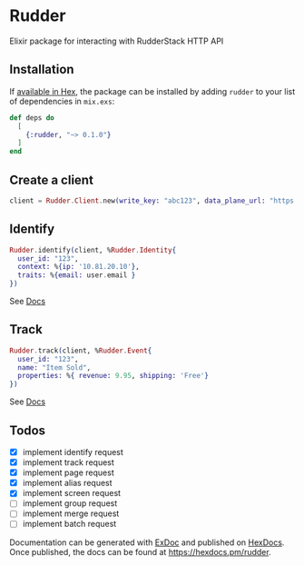 # Rudder

Elixir package for interacting with RudderStack HTTP API

## Installation

If [available in Hex](https://hex.pm/docs/publish), the package can be installed
by adding `rudder` to your list of dependencies in `mix.exs`:

```elixir
def deps do
  [
    {:rudder, "~> 0.1.0"}
  ]
end
```

## Create a client

```elixir
client = Rudder.Client.new(write_key: "abc123", data_plane_url: "https://example.com")
```

## Identify

```elixir
Rudder.identify(client, %Rudder.Identity{
  user_id: "123",
  context: %{ip: '10.81.20.10'},
  traits: %{email: user.email }
})
```

See [Docs](https://www.rudderstack.com/docs/api/http-api/#5-identify)

## Track

```elixir
Rudder.track(client, %Rudder.Event{
  user_id: "123",
  name: "Item Sold",
  properties: %{ revenue: 9.95, shipping: 'Free'}
})
```

See [Docs](https://www.rudderstack.com/docs/api/http-api/#6-track)

## Todos

- [x] implement identify request
- [x] implement track request
- [x] implement page request
- [x] implement alias request
- [x] implement screen request
- [ ] implement group request
- [ ] implement merge request
- [ ] implement batch request

Documentation can be generated with [ExDoc](https://github.com/elixir-lang/ex_doc)
and published on [HexDocs](https://hexdocs.pm). Once published, the docs can
be found at <https://hexdocs.pm/rudder>.
